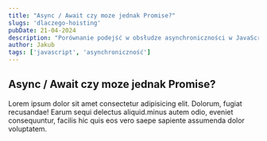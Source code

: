 ```yaml
---
title: "Async / Await czy moze jednak Promise?"
slugs: 'dlaczego-hoisting'
pubDate: 21-04-2024
description: "Porównanie podejść w obsłudze asynchroniczności w JavaScript"
author: Jakub
tags: ['javascript', 'asynchroniczność']
---
```



## Async / Await czy moze jednak Promise?

Lorem ipsum dolor sit amet consectetur adipisicing elit. Dolorum, fugiat recusandae! Earum sequi delectus aliquid.minus autem odio, eveniet consequuntur, facilis hic quis eos vero saepe sapiente assumenda dolor voluptatem.
